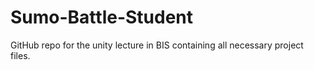 # Sumo-Battle-Student
 GitHub repo for the unity lecture in BIS containing all necessary project files.
